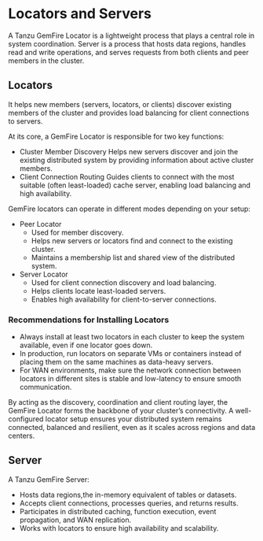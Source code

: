 # Locators and Servers

A Tanzu GemFire Locator is a lightweight process that plays a central role in system coordination. Server is a process that hosts data regions, handles read and write operations, and serves requests from both clients and peer members in the cluster.

## Locators

 It helps new members (servers, locators, or clients) discover existing members of the cluster and provides load balancing for client connections to servers.

At its core, a GemFire Locator is responsible for two key functions:

* Cluster Member Discovery
  Helps new servers discover and join the existing distributed system by providing information about active cluster members.
* Client Connection Routing
  Guides clients to connect with the most suitable (often least-loaded) cache server, enabling load balancing and high availability.

GemFire locators can operate in different modes depending on your setup:

* Peer Locator
  * Used for member discovery.
  * Helps new servers or locators find and connect to the existing cluster.
  * Maintains a membership list and shared view of the distributed system.
* Server Locator
  * Used for client connection discovery and load balancing.
  * Helps clients locate least-loaded servers.
  * Enables high availability for client-to-server connections.

### Recommendations for Installing Locators

* Always install at least two locators in each cluster to keep the system available, even if one locator goes down.
* In production, run locators on separate VMs or containers instead of placing them on the same machines as data-heavy servers.
* For WAN environments, make sure the network connection between locators in different sites is stable and low-latency to ensure smooth communication.

By acting as the discovery, coordination and client routing layer, the GemFire Locator forms the backbone of your cluster’s connectivity. A well-configured locator setup ensures your distributed system remains connected, balanced and resilient, even as it scales across regions and data centers.

## Server

A Tanzu GemFire Server:

* Hosts data regions,the in-memory equivalent of tables or datasets.
* Accepts client connections, processes queries, and returns results.
* Participates in distributed caching, function execution, event propagation, and WAN replication.
* Works with locators to ensure high availability and scalability.